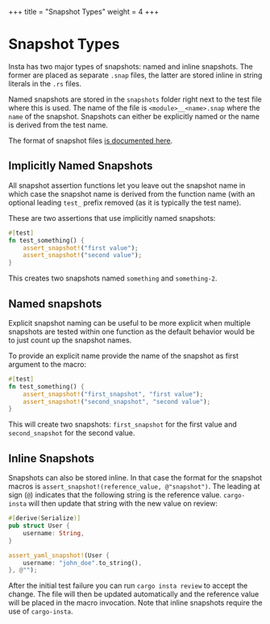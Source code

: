 +++
title = "Snapshot Types"
weight = 4
+++

# Snapshot Types

Insta has two major types of snapshots: named and inline snapshots.  The former
are placed as separate `.snap` files, the latter are stored inline in string
literals in the `.rs` files.

Named snapshots are stored in the `snapshots` folder right next to the test file
where this is used.  The name of the file is `<module>__<name>.snap` where
the `name` of the snapshot.  Snapshots can either be explicitly named or the
name is derived from the test name.

The format of snapshot files [is documented here](../snapshot-files/).

## Implicitly Named Snapshots

All snapshot assertion functions let you leave out the snapshot name in which
case the snapshot name is derived from the function name (with an optional
leading `test_` prefix removed (as it is typically the test name).

These are two assertions that use implicitly named snapshots:

```rust
#[test]
fn test_something() {
    assert_snapshot!("first value");
    assert_snapshot!("second value");
}
```

This creates two snapshots named `something` and `something-2`.

## Named snapshots

Explicit snapshot naming can be useful to be more explicit when multiple
snapshots are tested within one function as the default behavior would be to
just count up the snapshot names.

To provide an explicit name provide the name of the snapshot as first
argument to the macro:

```rust
#[test]
fn test_something() {
    assert_snapshot!("first_snapshot", "first value");
    assert_snapshot!("second_snapshot", "second value");
}
```

This will create two snapshots: `first_snapshot` for the first value and
`second_snapshot` for the second value.

## Inline Snapshots

Snapshots can also be stored inline.  In that case the format
for the snapshot macros is `assert_snapshot!(reference_value, @"snapshot")`.
The leading at sign (`@`) indicates that the following string is the
reference value.  `cargo-insta` will then update that string with the new
value on review:

```rust
#[derive(Serialize)]
pub struct User {
    username: String,
}

assert_yaml_snapshot!(User {
    username: "john_doe".to_string(),
}, @"");
```

After the initial test failure you can run `cargo insta review` to
accept the change.  The file will then be updated automatically and the
reference value will be placed in the macro invocation.  Note that inline
snapshots require the use of `cargo-insta`.
